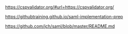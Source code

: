 https://cspvalidator.org/#url=https://cspvalidator.org/

https://githubtraining.github.io/saml-implementation-prep

https://github.com/jch/saml/blob/master/README.md